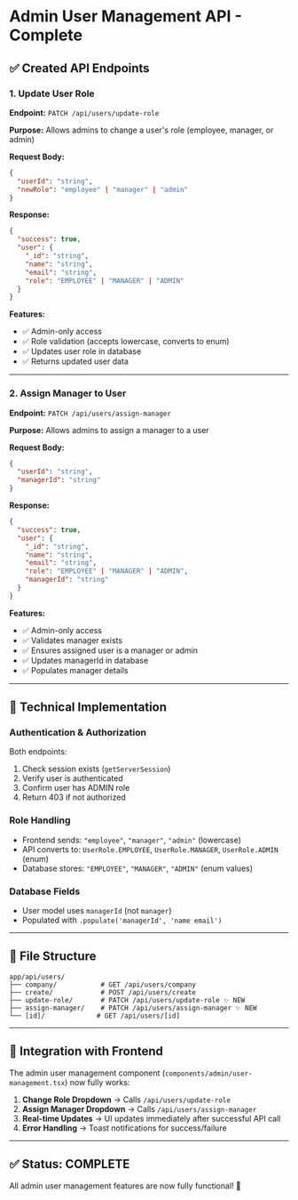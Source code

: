 # Admin User Management API - Complete

## ✅ Created API Endpoints

### 1. Update User Role
**Endpoint:** `PATCH /api/users/update-role`

**Purpose:** Allows admins to change a user's role (employee, manager, or admin)

**Request Body:**
```json
{
  "userId": "string",
  "newRole": "employee" | "manager" | "admin"
}
```

**Response:**
```json
{
  "success": true,
  "user": {
    "_id": "string",
    "name": "string",
    "email": "string",
    "role": "EMPLOYEE" | "MANAGER" | "ADMIN"
  }
}
```

**Features:**
- ✅ Admin-only access
- ✅ Role validation (accepts lowercase, converts to enum)
- ✅ Updates user role in database
- ✅ Returns updated user data

---

### 2. Assign Manager to User
**Endpoint:** `PATCH /api/users/assign-manager`

**Purpose:** Allows admins to assign a manager to a user

**Request Body:**
```json
{
  "userId": "string",
  "managerId": "string"
}
```

**Response:**
```json
{
  "success": true,
  "user": {
    "_id": "string",
    "name": "string",
    "email": "string",
    "role": "EMPLOYEE" | "MANAGER" | "ADMIN",
    "managerId": "string"
  }
}
```

**Features:**
- ✅ Admin-only access
- ✅ Validates manager exists
- ✅ Ensures assigned user is a manager or admin
- ✅ Updates managerId in database
- ✅ Populates manager details

---

## 🔧 Technical Implementation

### Authentication & Authorization
Both endpoints:
1. Check session exists (`getServerSession`)
2. Verify user is authenticated
3. Confirm user has ADMIN role
4. Return 403 if not authorized

### Role Handling
- Frontend sends: `"employee"`, `"manager"`, `"admin"` (lowercase)
- API converts to: `UserRole.EMPLOYEE`, `UserRole.MANAGER`, `UserRole.ADMIN` (enum)
- Database stores: `"EMPLOYEE"`, `"MANAGER"`, `"ADMIN"` (enum values)

### Database Fields
- User model uses `managerId` (not `manager`)
- Populated with `.populate('managerId', 'name email')`

---

## 📁 File Structure
```
app/api/users/
├── company/           # GET /api/users/company
├── create/            # POST /api/users/create
├── update-role/       # PATCH /api/users/update-role ✨ NEW
├── assign-manager/    # PATCH /api/users/assign-manager ✨ NEW
└── [id]/             # GET /api/users/[id]
```

---

## 🎯 Integration with Frontend

The admin user management component (`components/admin/user-management.tsx`) now fully works:

1. **Change Role Dropdown** → Calls `/api/users/update-role`
2. **Assign Manager Dropdown** → Calls `/api/users/assign-manager`
3. **Real-time Updates** → UI updates immediately after successful API call
4. **Error Handling** → Toast notifications for success/failure

---

## ✅ Status: COMPLETE

All admin user management features are now fully functional! 🎉
